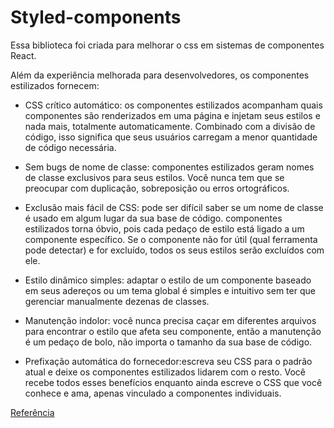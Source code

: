 # Styled-components

Essa biblioteca foi criada para melhorar o css em sistemas de componentes React.

Além da experiência melhorada para desenvolvedores, os componentes estilizados fornecem:

* CSS crítico automático: os componentes estilizados acompanham quais componentes são renderizados em uma página e injetam seus estilos e nada mais, totalmente automaticamente. Combinado com a divisão de código, isso significa que seus usuários carregam a menor quantidade de código necessária.

* Sem bugs de nome de classe: componentes estilizados geram nomes de classe exclusivos para seus estilos. Você nunca tem que se preocupar com duplicação, sobreposição ou erros ortográficos.

* Exclusão mais fácil de CSS: pode ser difícil saber se um nome de classe é usado em algum lugar da sua base de código. componentes estilizados torna óbvio, pois cada pedaço de estilo está ligado a um componente específico. Se o componente não for útil (qual ferramenta pode detectar) e for excluído, todos os seus estilos serão excluídos com ele.

* Estilo dinâmico simples: adaptar o estilo de um componente baseado em seus adereços ou um tema global é simples e intuitivo sem ter que gerenciar manualmente dezenas de classes.

* Manutenção indolor: você nunca precisa caçar em diferentes arquivos para encontrar o estilo que afeta seu componente, então a manutenção é um pedaço de bolo, não importa o tamanho da sua base de código.

* Prefixação automática do fornecedor:escreva seu CSS para o padrão atual e deixe os componentes estilizados lidarem com o resto.
Você recebe todos esses benefícios enquanto ainda escreve o CSS que você conhece e ama, apenas vinculado a componentes individuais.

[Referência](https://styled-components.com/docs/basics)